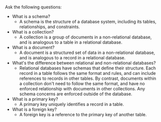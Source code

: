 Ask the following questions:

* What is a schema?
  * A schema is the structure of a database system, including its tables, relationships, and constraints.
* What is a collection?
  * A collection is a group of documents in a non-relational database, and is analogous to a table in a relational database.
* What is a document?
  * A document is a structured set of data in a non-relational database, and is analogous to a record in a relational database.
* What's the difference between relational and non-relational databases?
  * Relational databases have schemas that define their structure. Each record in a table follows the same format and rules, and can include references to records in other tables. By contrast, documents within a collection don't need to follow the same format, and have no enforced relationship with documents in other collections. Any schema concerns are enforced outside of the database.
* What is a primary key?
  * A primary key uniquely identifies a record in a table.
* What is a foreign key?
  * A foreign key is a reference to the primary key of another table.
